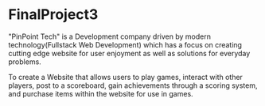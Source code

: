 # FinalProject3

"PinPoint Tech" is a Development company driven by modern technology(Fullstack Web Development) which has a focus on creating cutting edge website for user enjoyment as well as solutions for everyday problems.

To create a Website that allows users to play games, interact with other players, post to a scoreboard, gain achievements through a scoring system, and purchase items within the website for use in games.  
